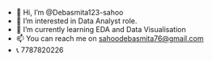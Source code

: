- 👋 Hi, I’m @Debasmita123-sahoo
- 👀 I’m interested in Data Analyst role.
- 🌱 I’m currently learning EDA and Data Visualisation 
- 📫 You can reach me on sahoodebasmita76@gmail.com
- 📞 7787820226

<!---
Debasmita123-sahoo/Debasmita123-sahoo is a ✨ special ✨ repository because its `README.md` (this file) appears on your GitHub profile.
You can click the Preview link to take a look at your changes.
--->
